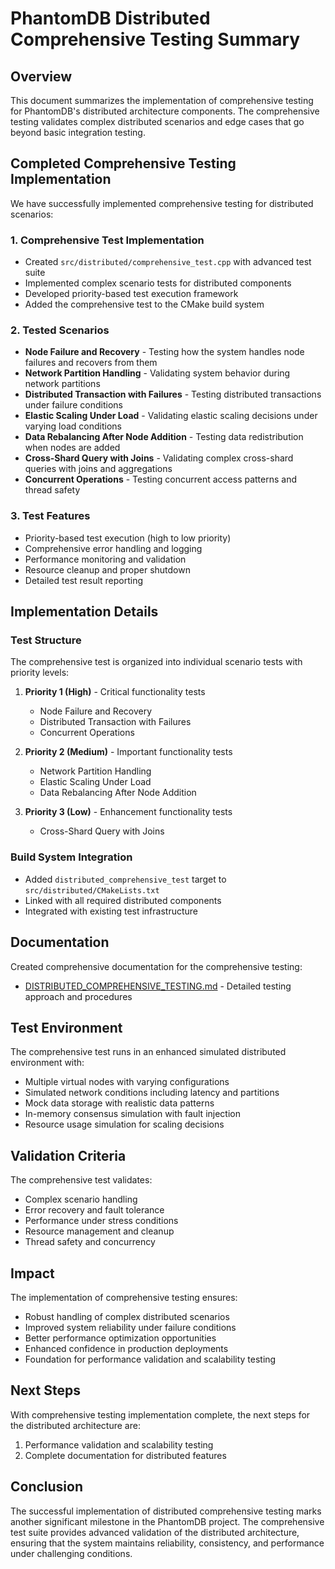 # PhantomDB Distributed Comprehensive Testing Summary

## Overview

This document summarizes the implementation of comprehensive testing for PhantomDB's distributed architecture components. The comprehensive testing validates complex distributed scenarios and edge cases that go beyond basic integration testing.

## Completed Comprehensive Testing Implementation

We have successfully implemented comprehensive testing for distributed scenarios:

### 1. Comprehensive Test Implementation
- Created `src/distributed/comprehensive_test.cpp` with advanced test suite
- Implemented complex scenario tests for distributed components
- Developed priority-based test execution framework
- Added the comprehensive test to the CMake build system

### 2. Tested Scenarios
- **Node Failure and Recovery** - Testing how the system handles node failures and recovers from them
- **Network Partition Handling** - Validating system behavior during network partitions
- **Distributed Transaction with Failures** - Testing distributed transactions under failure conditions
- **Elastic Scaling Under Load** - Validating elastic scaling decisions under varying load conditions
- **Data Rebalancing After Node Addition** - Testing data redistribution when nodes are added
- **Cross-Shard Query with Joins** - Validating complex cross-shard queries with joins and aggregations
- **Concurrent Operations** - Testing concurrent access patterns and thread safety

### 3. Test Features
- Priority-based test execution (high to low priority)
- Comprehensive error handling and logging
- Performance monitoring and validation
- Resource cleanup and proper shutdown
- Detailed test result reporting

## Implementation Details

### Test Structure
The comprehensive test is organized into individual scenario tests with priority levels:

1. **Priority 1 (High)** - Critical functionality tests
   - Node Failure and Recovery
   - Distributed Transaction with Failures
   - Concurrent Operations

2. **Priority 2 (Medium)** - Important functionality tests
   - Network Partition Handling
   - Elastic Scaling Under Load
   - Data Rebalancing After Node Addition

3. **Priority 3 (Low)** - Enhancement functionality tests
   - Cross-Shard Query with Joins

### Build System Integration
- Added `distributed_comprehensive_test` target to `src/distributed/CMakeLists.txt`
- Linked with all required distributed components
- Integrated with existing test infrastructure

## Documentation
Created comprehensive documentation for the comprehensive testing:
- [DISTRIBUTED_COMPREHENSIVE_TESTING.md](DISTRIBUTED_COMPREHENSIVE_TESTING.md) - Detailed testing approach and procedures

## Test Environment
The comprehensive test runs in an enhanced simulated distributed environment with:
- Multiple virtual nodes with varying configurations
- Simulated network conditions including latency and partitions
- Mock data storage with realistic data patterns
- In-memory consensus simulation with fault injection
- Resource usage simulation for scaling decisions

## Validation Criteria
The comprehensive test validates:
- Complex scenario handling
- Error recovery and fault tolerance
- Performance under stress conditions
- Resource management and cleanup
- Thread safety and concurrency

## Impact
The implementation of comprehensive testing ensures:
- Robust handling of complex distributed scenarios
- Improved system reliability under failure conditions
- Better performance optimization opportunities
- Enhanced confidence in production deployments
- Foundation for performance validation and scalability testing

## Next Steps
With comprehensive testing implementation complete, the next steps for the distributed architecture are:
1. Performance validation and scalability testing
2. Complete documentation for distributed features

## Conclusion
The successful implementation of distributed comprehensive testing marks another significant milestone in the PhantomDB project. The comprehensive test suite provides advanced validation of the distributed architecture, ensuring that the system maintains reliability, consistency, and performance under challenging conditions.
